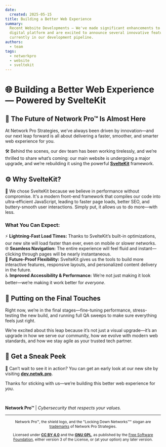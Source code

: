 ```yaml
---
date:
  created: 2025-05-15
title: Building a Better Web Experience
summary:
  Recent Website Developments — We've made significant enhancements to our
  digital platform and are excited to announce several innovative features
  currently in our development pipeline.
authors:
  - team
tags:
  - networkpro
  - website
  - sveltekit
---
```


# 🌐 Building a Better Web Experience — Powered by SvelteKit

## 🔮 The Future of Network Pro&trade; Is Almost Here

At Network Pro Strategies, we’ve always been driven by innovation—and our next
leap forward is all about delivering a faster, smoother, and smarter web
experience for you.

🛠️ Behind the scenes, our dev team has been working tirelessly, and we’re
thrilled to share what’s coming: our main website is undergoing a major upgrade,
and we’re rebuilding it using the powerful
**[SvelteKit](https://svelte.dev/docs/kit/introduction)** framework.

## ⚙️ Why SvelteKit?

🚀 We chose SvelteKit because we believe in performance without compromise. It's
a modern front-end framework that compiles our code into ultra-efficient
JavaScript, leading to faster page loads, better SEO, and buttery-smooth user
interactions. Simply put, it allows us to do more—with less.

<!-- more -->

### **What You Can Expect:**

⚡ **Lightning-Fast Load Times:** Thanks to SvelteKit’s built-in optimizations,
our new site will load faster than ever, even on mobile or slower networks.  
🌐 **Seamless Navigation:** The entire experience will feel fluid and
instant—clicking through pages will be nearly instantaneous.  
🔧 **Future-Proof Flexibility:** SvelteKit gives us the tools to build more
interactive features, responsive layouts, and personalized content delivery in
the future.  
♿ **Improved Accessibility & Performance:** We’re not just making it look
better—we’re making it work better for _everyone_.

## 🧪 Putting on the Final Touches

Right now, we’re in the final stages—fine-tuning performance, stress-testing the
new build, and running full QA sweeps to make sure everything feels just right.

We’re excited about this leap because it’s not just a visual upgrade—it’s an
upgrade in how we serve our community, how we evolve with modern web standards,
and how we stay agile as your trusted tech partner.

## 👀 Get a Sneak Peek

🔗 Can’t wait to see it in action? You can get an early look at our new site by
visiting **[dev.netwk.pro](https://dev.netwk.pro)**.

Thanks for sticking with us—we’re building this better web experience for _you_.

&nbsp;

**Network Pro&trade;** | _Cybersecurity that respects your values._

---

<div style="font-size: 12px; text-align: center;">

<p>Network Pro&trade;, the shield logo, and the "Locking Down Networks&trade;" slogan are <a href="https://netwk.pro/license#trademark" target="_self">trademarks</a> of Network Pro Strategies.</p>

<p>Licensed under <a href="https://netwk.pro/license#cc-by" target="_self"><strong>CC BY 4.0</strong></a> and the <a href="https://netwk.pro/license#gnu-gpl" target="_self"><strong>GNU GPL</strong></a>, as published by the <a rel="noopener noreferrer" href="https://fsf.org" target="_blank">Free Software Foundation</a>, either version 3 of the License, or (at your option) any later version.</p>

</div>
